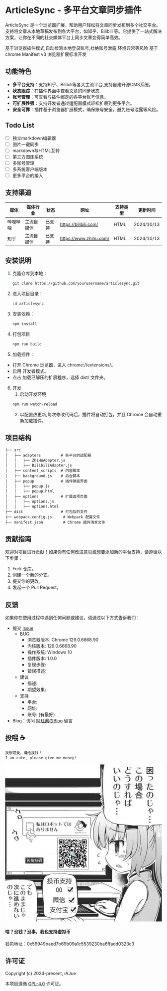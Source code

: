 # ArticleSync - 多平台文章同步插件

ArticleSync 是一个浏览器扩展，帮助用户轻松将文章同步发布到多个社交平台。支持将文章从本地草稿发布到各大平台，如知乎、Bilibili 等。它提供了一站式解决方案，让你在不同的社交媒体平台上同步文章变得简单高效。

基于浏览器插件模式,自动检测本地登录账号,杜绝账号泄露,环境异常等风险
基于 chrome Manifest v3 浏览器扩展标准开发

## 功能特色
- **多平台支持**：支持知乎、Bilibili等各大主流平台,支持自建开源CMS系统。
- **状态跟踪**：在插件界面中查看文章的同步状态.
- **账号管理**：可查看与插件绑定的各平台账号信息。
- **可扩展性强**：支持开发者通过适配器模式轻松扩展到更多平台。
- **安全可靠**：插件基于浏览器扩展模式，确保账号安全，避免账号泄露等风险。

## Todo List
- [ ] 独立markdown编辑器
- [ ] 图片一键同步
- [ ] markdown与HTML互转
- [ ] 第三方图床系统
- [ ] 多账号管理
- [ ] 多系统客户端版本
- [ ] 更多平台的接入

## 支持渠道
| 媒体           | 媒体行业  | 状态  | 网址                                | 支持类型          | 更新时间      |
|--------------|-------|-----|-----------------------------------|---------------|-----------|
| 哔哩哔哩        | 主流自媒体 | 已支持 | https://bilibili.com/         | HTML          | 2024/10/13 |
| 知乎           | 主流自媒体 | 已支持 | https://www.zhihu.com/            | HTML          | 2024/10/13 |

## 安装说明

1. 克隆仓库到本地：
   ```bash
   git clone https://github.com/yourusername/articlesync.git
   ```

2. 进入项目目录：
   ```bash
   cd articlesync
   ```

3. 安装依赖：
   ```bash
   npm install
   ```

4. 打包项目
   ```bash
   npm run build
   ```

5. 加载插件：
- 打开 Chrome 浏览器，进入 chrome://extensions/。
- 启用 开发者模式。
- 点击 加载已解压的扩展程序，选择 dist/ 文件夹。
   
6. 开发
   1. 启动开发环境
	``` bash
	npm run watch-reload
	```
	2. 以配置热更新,每次修改代码后，插件将自动打包，并且 Chrome 会自动重新加载插件。

## 项目结构
```
├── src
│   ├── adapters         # 各平台的适配器
│   │   ├── ZhiHuAdapter.js
│   │   ├── BilibiliAdapter.js
│   ├── content_scripts  # 内容脚本
│   ├── background.js    # 后台脚本
│   ├── popup            # 插件弹窗界面
│   │   ├── popup.js
│   │   ├── popup.html
│   ├── options          # 扩展选项页面
│   │   ├── options.js
│   │   ├── options.html
├── dist                 # 打包后的文件
├── webpack.config.js     # Webpack 配置文件
├── manifest.json         # Chrome 插件清单文件
```

## 贡献指南

欢迎对项目进行贡献！如果你有任何改进意见或想要添加新的平台支持，请遵循以下步骤：

1. Fork 仓库。
2. 创建一个新的分支。
3. 提交你的更改。
4. 发起一个 Pull Request。

## 反馈
如果你在使用过程中遇到任何问题或建议，请通过以下方式告诉我们：

- 提交 [Issue](https://github.com/iAJue/Articlesync/issues)
  - BUG
    - 浏览器版本: Chrome 129.0.6668.90
    - 内核版本: 129.0.6668.90
    - 操作系统: Windows 10
    - 插件版本: 1.0.0
    - 复现步骤:
    - 错误描述:
  - 建议
    - 描述:
    - 期望效果:
  - 支持
    - 平台:
    - 网址:
    - 账号: (有最好)
- Blog：访问 [阿珏酱のBlog](https://MoeJue.cn) 留言


## 投喂 ☕
	我很可爱，请给我钱！
	I am cute, please give me money!

![image](./images/Feeding.gif)

#### 啥？没钱？没事，我也支持虚拟币
钱包地址：0x56949baed7b69b09a1c5539230ba6ffadd0323c3

## 许可证

Copyright (c) 2024-present, iAJue

本项目遵循 [GPL-4.0](https://opensource.org/licenses/GPL-3.0) 许可证。